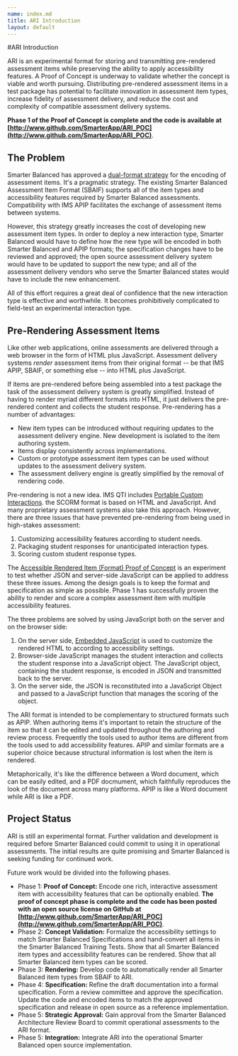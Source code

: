 ```yaml
---
name: index.md
title: ARI Introduction
layout: default
---
```


#ARI Introduction

ARI is an experimental format for storing and transmitting pre-rendered assessment items while preserving the ability to apply accessibility features. A Proof of Concept is underway to validate whether the concept is viable and worth pursuing. Distributing pre-rendered assessment items in a test package has potential to facilitate innovation in assessment item types, increase fidelity of assessment delivery, and reduce the cost and complexity of compatible assessment delivery systems.

**Phase 1 of the Proof of Concept is complete and the code is available at [http://www.github.com/SmarterApp/ARI_POC](http://www.github.com/SmarterApp/ARI_POC)**.

## The Problem

Smarter Balanced has approved a [dual-format strategy](http://www.smarterapp.org/spec/2013/11/25/specs-AssessmentItemFormatBrief.html) for the encoding of assessment items. It's a pragmatic strategy. The existing Smarter Balanced Assessment Item Format (SBAIF) supports all of the item types and accessibility features required by Smarter Balanced assessments. Compatibility with IMS APIP facilitates the exchange of assessment items between systems.

However, this strategy greatly increases the cost of developing new assessment item types. In order to deploy a new interaction type, Smarter Balanced would have to define how the new type will be encoded in both Smarter Balanced and APIP formats; the specification changes have to be reviewed and approved; the open source assessment delivery system would have to be updated to support the new type; and all of the assessment delivery vendors who serve the Smarter Balanced states would have to include the new enhancement.

All of this effort requires a great deal of confidence that the new interaction type is effective and worthwhile. It becomes prohibitively complicated to field-test an experimental interaction type.

## Pre-Rendering Assessment Items

Like other web applications, online assessments are delivered through a web browser in the form of HTML plus JavaScript. Assessment delivery systems *render* assessment items from their original format -- be that IMS APIP, SBAIF, or something else -- into HTML plus JavaScript.

If items are pre-rendered before being assembled into a test package the task of the assessment delivery system is greatly simplified. Instead of having to render myriad different formats into HTML, it just delivers the pre-rendered content and collects the student response. Pre-rendering has a number of advantages:

* New item types can be introduced without requiring updates to the assessment delivery engine. New development is isolated to the item authoring system.
* Items display consistently across implementations.
* Custom or prototype assessment item types can be used without updates to the assessment delivery system.
* The assessment delivery engine is greatly simplified by the removal of rendering code.

Pre-rendering is not a new idea. IMS QTI includes [Portable Custom Interactions](http://www.imsglobal.org/assessment/interactions.html). the SCORM format is based on HTML and JavaScript. And many proprietary assessment systems also take this approach. However, there are three issues that have prevented pre-rendering from being used in high-stakes assessment:

1. Customizing accessibility features according to student needs.
2. Packaging student responses for unanticipated interaction types.
3. Scoring custom student response types.

The [Accessible Rendered Item (Format) Proof of Concept](http://https://github.com/SmarterApp/ARI_POC) is an experiment to test whether JSON and server-side JavaScript can be applied to address these three issues. Among the design goals is to keep the format and specification as simple as possible. Phase 1 has successfully proven the ability to render and score a complex assessment item with multiple accessibility features.

The three problems are solved by using JavaScript both on the server and on the browser side:

1. On the server side, [Embedded JavaScript](EmbeddedJavaScript.html) is used to customize the rendered HTML to according to accessibility settings.
2. Browser-side JavaScript manages the student interaction and collects the student response into a JavaScript object. The JavaScript object, containing the student response, is encoded in JSON and transmitted back to the server.
3. On the server side, the JSON is reconstituted into a JavaScript Object and passed to a JavaScript function that manages the scoring of the object.

The ARI format is intended to be complementary to structured formats such as APIP. When authoring items it's important to retain the structure of the item so that it can be edited and updated throughout the authoring and review process. Frequently the tools used to author items are different from the tools used to add accessibility features. APIP and similar formats are a superior choice because structural information is lost when the item is rendered.

Metaphorically, it's like the difference between a Word document, which can be easily edited, and a PDF docmument, which faithfully reproduces the look of the document across many platforms. APIP is like a Word document while ARI is like a PDF.

## Project Status

ARI is still an experimental format. Further validation and development is required before Smarter Balanced could commit to using it in operational assessments. The initial results are quite promising and Smarter Balanced is seeking funding for continued work.

Future work would be divided into the following phases.

* Phase 1: **Proof of Concept:** Encode one rich, interactive assessment item with accessibility features that can be optionally enabled. **The proof of concept phase is complete and the code has been posted with an open source license on GitHub at [http://www.github.com/SmarterApp/ARI_POC](http://www.github.com/SmarterApp/ARI_POC)**.
* Phase 2: **Concept Validation:** Formalize the accessibility settings to match Smarter Balanced Specifications and hand-convert all items in the Smarter Balanced Training Tests. Show that all Smarter Balanced item types and accessibility features can be rendered. Show that all Smarter Balanced item types can be scored.
* Phase 3: **Rendering:** Develop code to automatically render all Smarter Balanced item types from SBAIF to ARI.
* Phase 4: **Specification:** Refine the draft documentation into a formal specification. Form a review committee and approve the specification. Update the code and encoded items to match the approved specification and release in open source as a reference implementation.
* Phase 5: **Strategic Approval:** Gain approval from the Smarter Balanced Architecture Review Board to commit operational assessments to the ARI format.
* Phase 5: **Integration:** Integrate ARI into the operational Smarter Balanced open source implementation.
